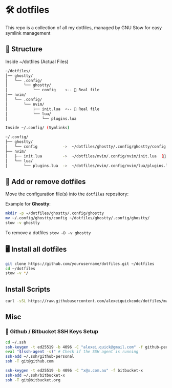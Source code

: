 # 🛠 dotfiles

This repo is a collection of all my dotfiles, managed by GNU Stow for easy symlink management

## 📂 Structure

Inside ~/dotfiles (Actual Files)

```bash
~/dotfiles/
│── ghostty/
│   └── .config/
│       └── ghostty/
│           └── config    <-- 🔹 Real file
│── nvim/
│   └── .config/
│       └── nvim/
│           ├── init.lua  <-- 🔹 Real file
│           └── lua/
│               └── plugins.lua

Inside ~/.config/ (Symlinks)

~/.config/
├── ghostty/
│   └── config           ->  ~/dotfiles/ghostty/.config/ghostty/config  (🔗 Symlink)
├── nvim/
│   ├── init.lua         ->  ~/dotfiles/nvim/.config/nvim/init.lua  (🔗 Symlink)
│   └── lua/
│       └── plugins.lua  ->  ~/dotfiles/nvim/.config/nvim/lua/plugins.lua  (🔗 Symlink)
```

## 🚀 Add or remove dotfiles 

Move the configuration file(s) into the `dotfiles` repository:

Example for **Ghostty**:
```sh
mkdir -p ~/dotfiles/ghostty/.config/ghostty
mv ~/.config/ghostty/config ~/dotfiles/ghostty/.config/ghostty/
stow -v ghostty
```
To remove a dotfiles `stow -D -v ghostty`

## 🖥️ Install all dotfiles 

```sh
git clone https://github.com/yourusername/dotfiles.git ~/dotfiles
cd ~/dotfiles
stow -v */
```

## Install Scripts

```bash
curl -sSL https://raw.githubusercontent.com/alexeiquickcode/dotfiles/main/scripts/fresh-install/archlinux.sh | bash
```

## Misc

### 🔑 Github / Bitbucket SSH Keys Setup

```bash
cd ~/.ssh
ssh-keygen -t ed25519 -b 4096 -C "alexei.quick@gmail.com" -f github-personal
eval "$(ssh-agent -s)" # Check if the SSH agent is running
ssh-add ~/.ssh/github-personal
ssh -T git@github.com

ssh-keygen -t ed25519 -b 4096 -C "x@x.com.au" -f bitbucket-x
ssh-add ~/.ssh/bitbucket-x
ssh -T git@bitbucket.org
```
